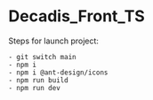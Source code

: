 # Decadis_Front_TS
Steps for launch project:

    - git switch main 
    - npm i 
    - npm i @ant-design/icons
    - npm run build
    - npm run dev
